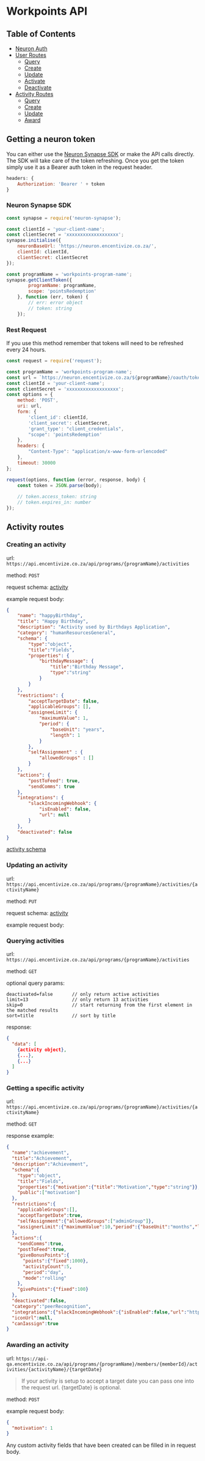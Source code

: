 # Workpoints API

## Table of Contents

- [Neuron Auth](#getting-a-neuron-token)
- [User Routes](docs/user/user-routes.md#user-routes)
    - [Query](docs/user/user-routes.md#querying-users)
    - [Create](docs/user/user-routes.md#creating-a-user)
    - [Update](docs/user/user-routes.md#updating-a-user)
    - [Activate](docs/user/user-routes.md#activating-a-user)
    - [Deactivate](docs/user/user-routes.md#deactivating-a-user)
- [Activity Routes](#activity-routes)
    - [Query](#querying-activities)
    - [Create](#creating-an-activity)
    - [Update](#updating-an-activity)
    - [Award](#awarding-an-activity)

## Getting a neuron token
You can either use the [Neuron Synapse SDK](https://github.com/Encentivize/neuron-synapse) or make the API calls directly. The SDK will take care of the token refreshing. Once you get the token simply use it as a Bearer auth token in the request header.

```javascript
headers: {
    Authorization: 'Bearer ' + token
}
```

### Neuron Synapse SDK

```javascript
const synapse = require('neuron-synapse');

const clientId = 'your-client-name';
const clientSecret = 'xxxxxxxxxxxxxxxxxxx';
synapse.initialise({
    neuronBaseUrl: 'https://neuron.encentivize.co.za/',
    clientId: clientId,
    clientSecret: clientSecret
});

const programName = 'workpoints-program-name';
synapse.getClientToken({
        programName: programName,
        scope: 'pointsRedemption'
    }, function (err, token) {
        // err: error object
        // token: string
    });
```

### Rest Request

If you use this method remember that tokens will need to be refreshed every 24 hours.

```javascript
const request = require('request');

const programName = 'workpoints-program-name';
const url = `https://neuron.encentivize.co.za/${programName}/oauth/token`;
const clientId = 'your-client-name';
const clientSecret = 'xxxxxxxxxxxxxxxxxxx';
const options = {
    method: 'POST',
    uri: url,
    form: {
        'client_id': clientId,
        'client_secret': clientSecret,
        'grant_type': "client_credentials",
        "scope": 'pointsRedemption'
    },
    headers: {
        "Content-Type": "application/x-www-form-urlencoded"
    },
    timeout: 30000
};

request(options, function (error, response, body) {
    const token = JSON.parse(body);
    
    // token.access_token: string
    // token.expires_in: number
});
```

## Activity routes

### Creating an activity

url:
```https://api.encentivize.co.za/api/programs/{programName}/activities```

method:
```POST```

request schema: [activity](schema/member/member-create-schema.json)

example request body:
```json
{
    "name": "happyBirthday",
    "title": "Happy Birthday",
    "description": "Activity used by Birthdays Application",
    "category": "humanResourcesGeneral",
    "schema": {
        "type":"object",
        "title":"Fields",
        "properties": {
            "birthdayMessage": {
                "title":"Birthday Message",
                "type":"string"
            }
        }
    },
    "restrictions": {
        "acceptTargetDate": false,
        "applicableGroups": [],
        "assigneeLimit": {
            "maximumValue": 1,
            "period": {
                "baseUnit": "years",
                "length": 1
            }
        },
        "selfAssignment" : {
            "allowedGroups" : []
        }
    },
    "actions": {
        "postToFeed": true,
        "sendComms": true
    },
    "integrations": {
        "slackIncomingWebhook": {
            "isEnabled": false,
            "url": null
        }
    },
    "deactivated": false  
}
```

[activity schema](schema/activity/activity-schema.json)

### Updating an activity

url:
```https://api.encentivize.co.za/api/programs/{programName}/activities/{activityName}```

method:
```PUT```

request schema: [activity](schema/activity/activity-schema.json)

example request body:

### Querying activities
url:
```https://api.encentivize.co.za/api/programs/{programName}/activities```

method:
```GET```

optional query params:
```
deactivated=false       // only return active activities
limit=13                // only return 13 activities
skip=0                  // start returning from the first element in the matched results
sort=title              // sort by title
```

response:
```json
{
  "data": [
    {activity object},
    {...},
    {...}
  ]
}
```

### Getting a specific activity

url:
```https://api.encentivize.co.za/api/programs/{programName}/activities/{activityName}```

method:
```GET```

response example:
```json
{
  "name":"achievement",
  "title":"Achievement",
  "description":"Achievement",
  "schema":{
    "type":"object",
    "title":"Fields",
    "properties":{"motivation":{"title":"Motivation","type":"string"}},
    "public":["motivation"]
  },
  "restrictions":{
    "applicableGroups":[],
    "acceptTargetDate":true,
    "selfAssignment":{"allowedGroups":["adminGroup"]},
    "assignerLimit":{"maximumValue":10,"period":{"baseUnit":"months","length":1}}
  },
  "actions":{
    "sendComms":true,
    "postToFeed":true,
    "giveBonusPoints":{
      "points":{"fixed":1000},
      "activityCount":5,
      "period":"day",
      "mode":"rolling"
    },
    "givePoints":{"fixed":100}
  },
  "deactivated":false,
  "category":"peerRecognition",
  "integrations":{"slackIncomingWebhook":{"isEnabled":false,"url":"https://hooks.slack.com/services/xxxx/xxxxx/xxxxxx"}},
  "iconUrl":null,
  "canIassign":true
}
```

### Awarding an activity

url:
```https://api-qa.encentivize.co.za/api/programs/{programName}/members/{memberId}/activities/{activityName}/{targetDate}```

> If your activity is setup to accept a target date you can pass one into the request url.
{targetDate} is optional.

method: 
```POST```

example request body:
```json
{
  "motivation": 1
}
```

Any custom activity fields that have been created can be filled in in request body.
